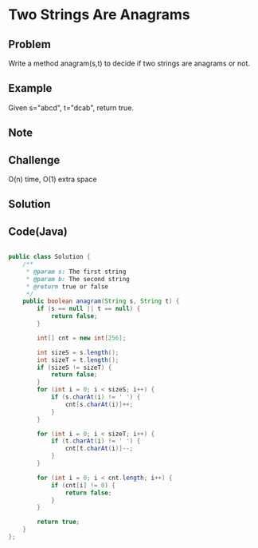 Two Strings Are Anagrams
===


Problem
-------

Write a method anagram(s,t) to decide if two strings are anagrams or not.

Example
-------

Given s="abcd", t="dcab", return true.

Note
---------

Challenge
---------

O(n) time, O(1) extra space

Solution
--------


Code(Java)
----------

```java

public class Solution {
    /**
     * @param s: The first string
     * @param b: The second string
     * @return true or false
     */
    public boolean anagram(String s, String t) {
        if (s == null || t == null) {
            return false;
        }

        int[] cnt = new int[256];

        int sizeS = s.length();
        int sizeT = t.length();
        if (sizeS != sizeT) {
            return false;
        }
        for (int i = 0; i < sizeS; i++) {
            if (s.charAt(i) != ' ') {
                cnt[s.charAt(i)]++;
            }
        }

        for (int i = 0; i < sizeT; i++) {
            if (t.charAt(i) != ' ') {
                cnt[t.charAt(i)]--;
            }
        }

        for (int i = 0; i < cnt.length; i++) {
            if (cnt[i] != 0) {
                return false;
            }
        }

        return true;
    }
};
```